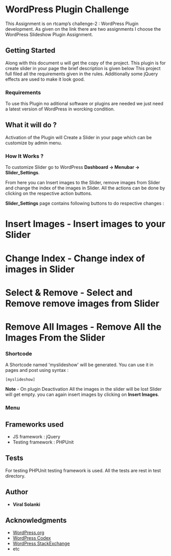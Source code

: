 # WordPress Plugin Challenge

This Assignment is on rtcamp’s challenge-2 : WordPress Plugin development. As given on the link there are two assignments I choose the WordPress Slideshow Plugin Assignment.

## Getting Started

Along with this document u will get the copy of the project. This plugin is for create slider in your page the brief description is given below
This project full filed all the requirements given in the rules. Additionally some jQuery effects are used to make it look good.

### Requirements

To use this Plugin no aditional software or plugins are needed we just need a latest version of WordPress in worcking condition.

## What it will do ?

Activation of the Plugin will Create a Slider in your page which can be customize by admin menu.  

### How It Works ?

To customize Slider go to WordPress **Dashboard -> Menubar -> Slider_Settings**. 

From here you can Insert images to the Slider, remove images from Slider and change the index of the images in Slider.
All the actions can be done by clicking on the respective action buttons. 

**Slider_Settings** page contains following buttons to do respective changes :

# Insert Images - Insert images to your Slider
# Change Index - Change index of images in Slider
# Select & Remove - Select and Remove remove images from Slider 
# Remove All Images - Remove All the Images From the Slider 

### Shortcode

A Shortcode named 'myslideshow' will be generated. You can use it in pages and post using syntax :
```
[myslideshow]
```

**Note** - On plugin Deactivation All the images in the slider will be lost Slider will get empty. you can again insert images by clicking on **Insert Images**.
### Menu


## Frameworks used

* JS framework : jQuery
* Testing framework : PHPUnit

## Tests

For testing PHPUnit testing framework is used. All the tests are rest in test directory.

## Author

* **Viral Solanki** 

## Acknowledgments

* [WordPress.org](https://wordpress.org)
* [WordPress Codex](https://codex.wordpress.org)
* [WordPress StackExchange](https://codex.wordpress.stackexchange.com)
* etc

